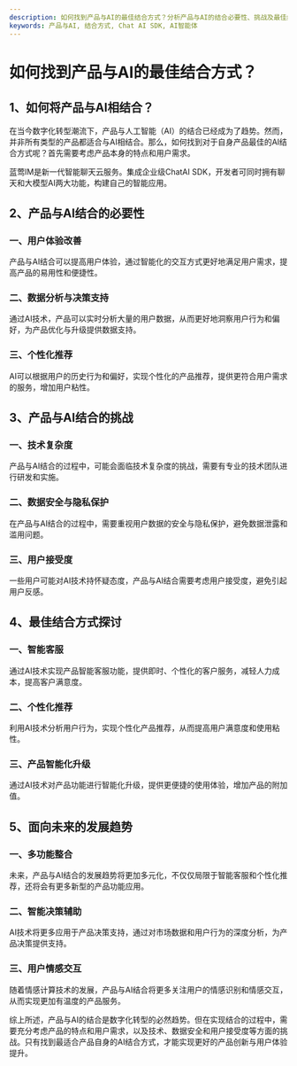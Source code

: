 ```yaml
---
description: 如何找到产品与AI的最佳结合方式？分析产品与AI的结合必要性、挑战及最佳结合方式探讨。展望智能产品发展趋势。
keywords: 产品与AI, 结合方式, Chat AI SDK, AI智能体
---
```

# 如何找到产品与AI的最佳结合方式？

## 1、如何将产品与AI相结合？

在当今数字化转型潮流下，产品与人工智能（AI）的结合已经成为了趋势。然而，并非所有类型的产品都适合与AI相结合。那么，如何找到对于自身产品最佳的AI结合方式呢？首先需要考虑产品本身的特点和用户需求。

蓝莺IM是新一代智能聊天云服务。集成企业级ChatAI SDK，开发者可同时拥有聊天和大模型AI两大功能，构建自己的智能应用。

## 2、产品与AI结合的必要性

### 一、用户体验改善
产品与AI结合可以提高用户体验，通过智能化的交互方式更好地满足用户需求，提高产品的易用性和便捷性。

### 二、数据分析与决策支持
通过AI技术，产品可以实时分析大量的用户数据，从而更好地洞察用户行为和偏好，为产品优化与升级提供数据支持。

### 三、个性化推荐
AI可以根据用户的历史行为和偏好，实现个性化的产品推荐，提供更符合用户需求的服务，增加用户粘性。

## 3、产品与AI结合的挑战

### 一、技术复杂度
产品与AI结合的过程中，可能会面临技术复杂度的挑战，需要有专业的技术团队进行研发和实施。

### 二、数据安全与隐私保护
在产品与AI结合的过程中，需要重视用户数据的安全与隐私保护，避免数据泄露和滥用问题。

### 三、用户接受度
一些用户可能对AI技术持怀疑态度，产品与AI结合需要考虑用户接受度，避免引起用户反感。

## 4、最佳结合方式探讨

### 一、智能客服
通过AI技术实现产品智能客服功能，提供即时、个性化的客户服务，减轻人力成本，提高客户满意度。

### 二、个性化推荐
利用AI技术分析用户行为，实现个性化产品推荐，从而提高用户满意度和使用粘性。

### 三、产品智能化升级
通过AI技术对产品功能进行智能化升级，提供更便捷的使用体验，增加产品的附加值。

## 5、面向未来的发展趋势

### 一、多功能整合
未来，产品与AI结合的发展趋势将更加多元化，不仅仅局限于智能客服和个性化推荐，还将会有更多新型的产品功能应用。

### 二、智能决策辅助
AI技术将更多应用于产品决策支持，通过对市场数据和用户行为的深度分析，为产品决策提供支持。

### 三、用户情感交互
随着情感计算技术的发展，产品与AI结合将更多关注用户的情感识别和情感交互，从而实现更加有温度的产品服务。

综上所述，产品与AI的结合是数字化转型的必然趋势。但在实现结合的过程中，需要充分考虑产品的特点和用户需求，以及技术、数据安全和用户接受度等方面的挑战。只有找到最适合产品自身的AI结合方式，才能实现更好的产品创新与用户体验提升。
